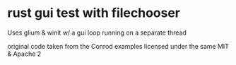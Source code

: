 # rust gui test with filechooser

Uses glium & winit w/ a gui loop running on a separate thread

original code taken from the Conrod examples
licensed under the same MIT & Apache 2

